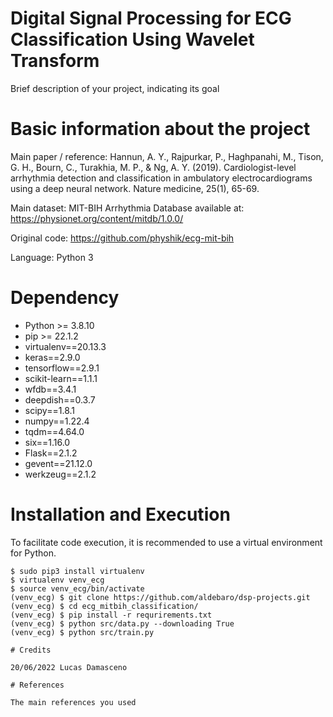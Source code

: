 # Digital Signal Processing for ECG Classification Using Wavelet Transform

Brief description of your project, indicating its goal

# Basic information about the project

Main paper / reference: Hannun, A. Y., Rajpurkar, P., Haghpanahi, M., Tison, G. H., Bourn, C., Turakhia, M. P., & Ng, A. Y. (2019). Cardiologist-level arrhythmia detection and classification in ambulatory electrocardiograms using a deep neural network. Nature medicine, 25(1), 65-69.

Main dataset: MIT-BIH Arrhythmia Database available at: https://physionet.org/content/mitdb/1.0.0/

Original code: https://github.com/physhik/ecg-mit-bih

Language: Python 3

# Dependency

* Python >= 3.8.10
* pip >= 22.1.2
* virtualenv==20.13.3
* keras==2.9.0
* tensorflow==2.9.1
* scikit-learn==1.1.1
* wfdb==3.4.1
* deepdish==0.3.7
* scipy==1.8.1
* numpy==1.22.4
* tqdm==4.64.0
* six==1.16.0
* Flask==2.1.2
* gevent==21.12.0
* werkzeug==2.1.2

# Installation and Execution

To facilitate code execution, it is recommended to use a virtual environment for Python.

```
$ sudo pip3 install virtualenv
$ virtualenv venv_ecg
$ source venv_ecg/bin/activate
(venv_ecg) $ git clone https://github.com/aldebaro/dsp-projects.git
(venv_ecg) $ cd ecg_mitbih_classification/
(venv_ecg) $ pip install -r requrirements.txt
(venv_ecg) $ python src/data.py --downloading True
(venv_ecg) $ python src/train.py

# Credits

20/06/2022 Lucas Damasceno

# References

The main references you used
